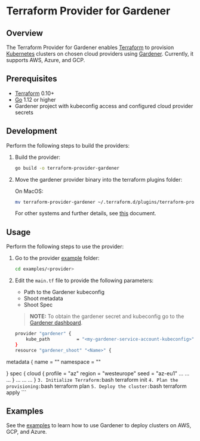 
# Terraform Provider for Gardener


## Overview

The Terraform Provider for Gardener enables [Terraform](https://www.terraform.io) to provision [Kubernetes](https://kubernetes.io) clusters on chosen cloud providers using [Gardener](https://gardener.cloud/). Currently, it supports AWS, Azure, and GCP.

## Prerequisites

- [Terraform](https://www.terraform.io/downloads.html) 0.10+
- [Go](https://golang.org/doc/install) 1.12 or higher
-  Gardener project with kubeconfig access and configured cloud provider secrets

## Development

Perform the following steps to build the providers:

1. Build the provider:
    ```bash
    go build -o terraform-provider-gardener
    ```
2. Move the gardener provider binary into the terraform plugins folder:

   On MacOS:
   ```bash
   mv terraform-provider-gardener ~/.terraform.d/plugins/terraform-provider-gardener
   ```
   For other systems and further details, see [this](https://www.terraform.io/docs/plugins/basics.html#installing-plugins) document.

## Usage

Perform the following steps to use the provider:

1. Go to the provider [example](https://github.com/kyma-incubator/terraform-provider-gardener/tree/master/examples) folder:

    ```bash
    cd examples/<provider>
    ```
2. Edit the `main.tf` file to provide the following parameters:

    - Path to the Gardener kubeconfig
    - Shoot metadata
    - Shoot Spec

    > **NOTE:** To obtain the gardener secret and kubeconfig go to the [Gardener dashboard](https://dashboard.garden.canary.k8s.ondemand.com/login).
    ```bash
    provider "gardener" {
        kube_path          = "<my-gardener-service-account-kubeconfig>"
    }
    resource "gardener_shoot" "<Name>" {
  metadata {
    name      = "<name-to-be-shown-in-gardener>"
    namespace = "<gardener-profile-namespace>"

  }
 spec {
    cloud {
    profile = "az"
    region  = "westeurope"
    seed    = "az-eu1"
            ...
            ...
            ...
    }
    ...
    ...
    ...
}
    ```
3. Initialize Terraform:
    ```bash
    terraform init
    ```
4. Plan the provisioning:
    ```bash
    terraform plan
    ```
5. Deploy the cluster:
    ```bash
    terraform apply
    ```
## Examples

See the [examples](https://github.com/kyma-incubator/terraform-provider-gardener/tree/master/examples) to learn how to use Gardener to deploy clusters on AWS, GCP, and Azure.
